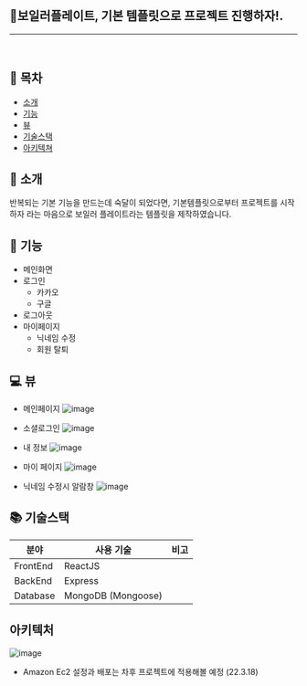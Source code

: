 <br/>

## 🔨보일러플레이트, 기본 템플릿으로 프로젝트 진행하자!.

---

<br/>

## 📒 목차

- [소개](#-소개)
- [기능](#-기능)
- [뷰](#-뷰)
- [기술스택](#-기술스택)
- [아키텍쳐](#-아키텍처)

## 🌻 소개

반복되는 기본 기능을 만드는데 숙달이 되었다면, 기본템플릿으로부터 프로젝트를 시작하자 라는 마음으로 보일러 플레이트라는 템플릿을 제작하였습니다.

## 📲 기능

- 메인화면
- 로그인
  - 카카오
  - 구글
- 로그아웃
- 마이페이지
  - 닉네임 수정
  - 회원 탈퇴

## 💻 뷰

- 메인페이지
  ![image](https://user-images.githubusercontent.com/30334829/158940147-6df3093e-f733-4b62-8605-392a2eb103ac.png)

- 소셜로그인
  ![image](https://user-images.githubusercontent.com/30334829/158997776-cf545d57-1cf7-4b79-802c-78ba30e68b51.png)

- 내 정보
  ![image](https://user-images.githubusercontent.com/30334829/158997955-6c3aa433-03fd-4850-add7-f3289d60a01a.png)

- 마이 페이지
  ![image](https://user-images.githubusercontent.com/30334829/158998032-e6020bda-f0f3-49f0-9340-2993e43c7f48.png)

- 닉네임 수정시 알람창
  ![image](https://user-images.githubusercontent.com/30334829/158998173-a72d6b71-395c-4856-8d28-4f9891b0ab86.png)

## 📚 기술스택

| 분야     | 사용 기술          | 비고 |
| -------- | ------------------ | ---- |
| FrontEnd | ReactJS            |
| BackEnd  | Express            |
| Database | MongoDB (Mongoose) |

## 아키텍처

![image](https://user-images.githubusercontent.com/30334829/159002321-2639da1d-017b-4d45-8def-ee25ed0f8e9f.png)

- Amazon Ec2 설정과 배포는 차후 프로젝트에 적용해볼 예정 (22.3.18)
